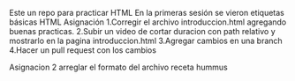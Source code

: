 Este un repo para practicar HTML
En la primeras sesión se vieron etiquetas básicas HTML
Asignación
	1.Corregir el archivo introduccion.html agregando buenas practicas.
	2.Subir un video de cortar duracion con path relativo y mostrarlo en la pagina introduccion.html
	3.Agregar cambios en una branch
	4.Hacer un pull request con los cambios

Asignacion 2
	arreglar el formato del archivo receta hummus
	
